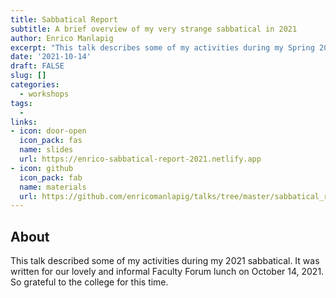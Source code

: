 ```yaml
---
title: Sabbatical Report
subtitle: A brief overview of my very strange sabbatical in 2021
author: Enrico Manlapig
excerpt: "This talk describes some of my activities during my Spring 2021 sabbatical"
date: '2021-10-14'
draft: FALSE
slug: []
categories:
  - workshops
tags:
  - 
links:
- icon: door-open
  icon_pack: fas
  name: slides
  url: https://enrico-sabbatical-report-2021.netlify.app
- icon: github
  icon_pack: fab
  name: materials
  url: https://github.com/enricomanlapig/talks/tree/master/sabbatical_report_2021
---
```



## About

This talk described some of my activities during my 2021 sabbatical.  It was written for our lovely and informal Faculty Forum lunch on October 14, 2021.  So grateful to the college for this time.
